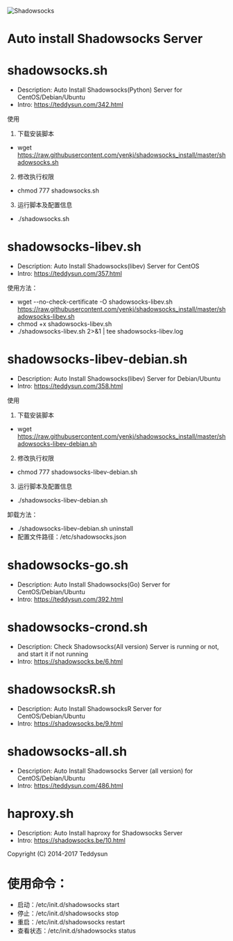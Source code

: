 ![Shadowsocks](https://github.com/teddysun/shadowsocks_install/raw/master/shadowsocks.png)
# Auto install Shadowsocks Server

shadowsocks.sh
===============
- Description: Auto Install Shadowsocks(Python) Server for CentOS/Debian/Ubuntu
- Intro: https://teddysun.com/342.html

使用

1. 下载安装脚本
- wget https://raw.githubusercontent.com/yenkj/shadowsocks_install/master/shadowsocks.sh

2. 修改执行权限
- chmod 777 shadowsocks.sh

3. 运行脚本及配置信息
- ./shadowsocks.sh

shadowsocks-libev.sh
===============
- Description: Auto Install Shadowsocks(libev) Server for CentOS
- Intro: https://teddysun.com/357.html

使用方法：

- wget --no-check-certificate -O shadowsocks-libev.sh https://raw.githubusercontent.com/yenkj/shadowsocks_install/master/shadowsocks-libev.sh
- chmod +x shadowsocks-libev.sh
- ./shadowsocks-libev.sh 2>&1 | tee shadowsocks-libev.log

shadowsocks-libev-debian.sh
===============
- Description: Auto Install Shadowsocks(libev) Server for Debian/Ubuntu
- Intro: https://teddysun.com/358.html

使用

1. 下载安装脚本
- wget https://raw.githubusercontent.com/yenkj/shadowsocks_install/master/shadowsocks-libev-debian.sh

2. 修改执行权限
- chmod 777 shadowsocks-libev-debian.sh

3. 运行脚本及配置信息
- ./shadowsocks-libev-debian.sh

卸载方法：
- ./shadowsocks-libev-debian.sh uninstall
- 配置文件路径：/etc/shadowsocks.json

shadowsocks-go.sh
===============
- Description: Auto Install Shadowsocks(Go) Server for CentOS/Debian/Ubuntu
- Intro: https://teddysun.com/392.html

shadowsocks-crond.sh
===============
- Description: Check Shadowsocks(All version) Server is running or not, and start it if not running
- Intro: https://shadowsocks.be/6.html

shadowsocksR.sh
===============
- Description: Auto Install ShadowsocksR Server for CentOS/Debian/Ubuntu
- Intro: https://shadowsocks.be/9.html

shadowsocks-all.sh
==================
- Description: Auto Install Shadowsocks Server (all version) for CentOS/Debian/Ubuntu
- Intro: https://teddysun.com/486.html

haproxy.sh
===============
- Description: Auto Install haproxy for Shadowsocks Server
- Intro: https://shadowsocks.be/10.html

Copyright (C) 2014-2017 Teddysun

使用命令：
===============
- 启动：/etc/init.d/shadowsocks start
- 停止：/etc/init.d/shadowsocks stop
- 重启：/etc/init.d/shadowsocks restart
- 查看状态：/etc/init.d/shadowsocks status


